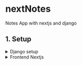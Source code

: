 # nextNotes
Notes App with nextjs and django

## 1. Setup

<details>
<summary>
Django setup
</summary>

### 1. Bootstraping my Django project

Based on [First django app](https://docs.djangoproject.com/en/5.2/intro/tutorial01/)

```sh
mkdir nextnotes
cd nextnotes
# Create virtual environment
python -m venv venv
venv\Scripts\activate

# Install Django and dependencies
pip install django djangorestframework django-cors-headers

django-admin startproject backend
cd backend
py manage.py startapp notes
```

### 2. Cheking app
<details>
<summary>
Intial view
</summary>

Modified `notes/views.py`

```py
from django.http import HttpResponse


def index(request):
    return HttpResponse("Notes App")
```
</details>

<details>
<summary>
Initals urls
</summary>

Define a URLconf for the polls app, create a file `notes/urls.py `

```py
from django.urls import path
from . import views

urlpatterns = [
    path("", views.index, name="index"),
]
```
</details>
<details>
<summary>
Configure the root URLconf
</summary>

To include the URLconf defined in `notes.urls`

```py
from django.contrib import admin
from django.urls import include, path

urlpatterns = [
    path("notes/", include("notes.urls")),
    path("admin/", admin.site.urls),
]
```

Now `http://localhost:8000/notes/` displays "Notes App" in browser

</details>

<details>
<summary>
Database
</summary>

Create a tables in the database. The `migrate` command looks at the `INSTALLED_APPS` setting and creates any necessary database tables according to the database settings in the `mysite/settings.py` file and the database migrations shipped with the app
```sh
py manage.py migrate
```

<details>
<summary>
Models
</summary>

```
Database Models
a. USER
i. user_id – uuid
ii. user_name – varchar
iii. user_email – varchar 
iv. password – varchar
v. last_update – date
vi. create_on – date

b. NOTES
i. note_id – uuid
ii. note_title – varchar
iii. note_content – varchar 
iv. last_update – date
v. created_on – date
```

For unique user_id, i used [uuid](https://docs.djangoproject.com/en/5.2/ref/models/fields/#uuidfield) (stores in a uuid datatype, otherwise in a char(32))

Modify `notes/models.py` accordingly.
```py
from django.db import models
import uuid

# Create your models here.
class User(models.Model):
    user_id = models.UUIDField(primary_key=True, default=uuid.uuid4, editable=False)
    user_name = models.CharField(max_length=255)
    # other fields

    def __str__(self):
      return self.user_name
```

```py
    def __str__(self):
      return self.user_name
```
- Defines how Python (and Django) will represent the object as a string
- print the object or see it in the Django admin, shell, or queryset results, it shows the note’s title: `note_title` instead of `Note object`
- Always implement `__str__` on the models so Django admin, logs, and debugging are easier. Typically, returns a field that uniquely identifies the object (like username for User, title for Note).
</details>

<details>
<summary>
why not use less max_length=31?
</summary>
I wanted to use `maxlength=31`, but then i searched, 
Does lowering max_length optimize storage?

Short answer: Yes, but only slightly — and usually not enough to matter unless you have millions of rows.

How storage works for VARCHAR(N) / CharField(max_length=N)
PostgreSQL / MySQL / SQLite (common Django backends):

- VARCHAR(N) does not reserve N bytes.
- It only stores the actual string length + 1–4 bytes overhead (depending on DB).
- Example:
"abc" in a VARCHAR(255) → uses 3 bytes for the text + 1 byte for length info.
"abc" in a VARCHAR(31) → uses the exact same amount.
- the storage used is proportional to actual string length, not max_length.
- When max_length does matter: Validation: Django and the DB reject longer input automatically.
- Indexing: Shorter max_length can make indexes slightly smaller. E.g. indexing a VARCHAR(31) vs VARCHAR(255) saves some space because the index pages are smaller.
- Portability: Some older DBs (or MySQL with certain encodings) had indexing restrictions like "can only index first 191 chars in UTF8". Smaller lengths avoid those issues.
</details>

<details>
<summary>
Activating Models
</summary>

To include the app in our project, add a reference to its configuration class in the `INSTALLED_APPS` setting. The NotesConfig class is in the polls/apps.py file, so its dotted path is 'notes.apps.NotesConfig'. Edit the `backend/settings.py` file and the path to the `INSTALLED_APPS` setting.

```py
# backend/settings.py

INSTALLED_APPS = [
    # others
    'notes.apps.NotesConfig',
]
```

Now Django knows to include the `notes` app. Now run:

```sh
py manage.py makemigrations notes
```

By running `makemigrations`, Django knows that we’ve made some changes to your models/database schema(or created a new one).

returns
```sh
Migrations for 'notes':
  notes\migrations\0001_initial.py
    + Create model Notes
    + Create model User
```
`sqlmigrate` command takes migration names and returns their SQL:
```sh
py manage.py sqlmigrate notes 0001
```

Gives:
```sql
BEGIN;
--
-- Create model Notes
--
CREATE TABLE "notes_notes" ("note_id" char(32) NOT NULL PRIMARY KEY, "note_title" varchar(255) NOT NULL, "note_content" text NOT NULL, "last_update" datetime NOT NULL, "created_on" datetime NOT NULL);
--
-- Create model User
--
CREATE TABLE "notes_user" ("user_id" char(32) NOT NULL PRIMARY KEY, "user_name" varchar(255) NOT NULL, "user_email" varchar(254) NOT NULL UNIQUE, "password" varchar(255) NOT NULL, "last_update" datetime NOT NULL, "created_on" datetime NOT NULL);
COMMIT;
```

</details>

<details>
<summary>
Migrations
</summary>

- To checks for any problems in the project without making migrations or touching the database.
, run 
```sh
py manage.py check
```

- To take all the migrations that haven’t been applied (tracked using database called django_migrations) and run them against the database - synchronizing the changes made to the models with the schema in the database, run migrate again to create those model tables in the database:
```sh
py manage.py migrate
```

- Run `python manage.py makemigrations` to create migrations for those changes
- Run `python manage.py migrate` to apply those changes to the database.

</details>
</details>

### 3. Checking admin

<details>
<summary> 
Admin User
</summary>

- Creating a `admin user` with a username,  prompt for an email address and a password, referenced from [Creating an admin user](https://docs.djangoproject.com/en/5.2/intro/tutorial02/#creating-an-admin-user)
```sh
py manage.py createsuperuser
```
</details>

<details>
<summary>
Make the app modifiable from admin
</summary>

- In admin panel, The editable content: `groups and users` are provided by `django.contrib.auth`. 
- To tell the admin that `Notes` has an admin interface, modify the `notes/admin.py` file,

```py
from django.contrib import admin
from .models import User, Notes

admin.site.register(User)
admin.site.register(Notes)
```

</details>

### 4. Creating APIs
Install Django rest framework and build out our api with

```sh
pip install djangorestframework django-cors-headers
```

<details>
<summary>
Serializer
</summary>

- Creating a serializer for the model,which will handle converting the model instance to and from JSON. 
- Create `notes/serializers.py` file

```py
from rest_framework import serializers
from .models import Notes

class NoteSerializer(serializers.ModelSerializer):
    class Meta:
        model = Notes
        fields = '__all__'
```

</details>

<details>
<summary>
CRUD functionality with APIs
</summary>

Use `notes/views.py` and create `notes/utils.py` (utility functions, separated into modules to keep the code organized and reusable), Added mock data through `admin` panel to test.
`note_id = 26a539e1-ee17-40fb-a7b7-8569010998bc`

Was stuck here why my api wasn't being read, so took help of ai to understand how to do requests similar to curl in windows.

```sh
Invoke-RestMethod -Uri "http://localhost:8000/api/notes/" -Method GET

note_id      : 26a539e1-ee17-40fb-a7b7-8569010998bc
note_title   : FIrst Note
note_content : Some Content
last_update  : 2025-08-21T19:44:38.822578Z
created_on   : 2025-08-21T19:44:38.822578Z
```

</details>
</details>

<details>
<summary>
Frontend Nextjs
</summary>

```sh
bunx create-next-app@latest

√ What is your project named? ... frontend
√ Would you like to use TypeScript? ... No / Yes
√ Which linter would you like to use? » ESLint
√ Would you like to use Tailwind CSS? ... No / Yes
√ Would you like your code inside a `src/` directory? ... No / Yes
√ Would you like to use App Router? (recommended) ... No / Yes
√ Would you like to use Turbopack? (recommended) ... No / Yes
√ Would you like to customize the import alias (`@/*` by default)? ... No / Yes
Creating a new Next.js app in D:\Projects\nextNotes\frontend.
```

Install dependencies as per required:
```sh
bun add axios @reduxjs/toolkit react-redux
```

<details>
<summary>
API functionalities
</summary>

Create `frontend/lib/api.js`, provide backend URL, add CRUD functionality
- getAllNotes
- getNote
- createNote
- updateNote
- deleteNote
</details>

<details>
<summary>
Redux store
</summary>

Create `store/notesSlice.js`, with 

```js
const initialState = {
  selectedNote: null,
  isEditing: false,
  formData: {
    note_title: '',
    note_content: '',
  },
}
const notesSlice = createSlice({
    name: 'notes',
    initialState,
    reducers: {
    ...
    } 
})
```

</details>

</details>